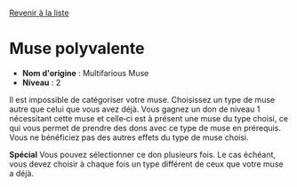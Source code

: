 [Revenir à la liste](..)

# Muse polyvalente

 * **Nom d'origine** : Multifarious Muse
 * **Niveau** : 2


<p> Il est impossible de catégoriser votre muse. Choisissez un type de muse autre que celui que vous avez déjà. Vous gagnez un don de niveau 1 nécessitant cette muse et celle‑ci est à présent une muse du type choisi, ce qui vous permet de prendre des dons avec ce type de muse en prérequis. Vous ne bénéficiez pas des autres effets du type de muse choisi. </p>
<p><strong>Spécial</strong> Vous pouvez sélectionner ce don plusieurs fois. Le cas échéant, vous devez choisir à chaque fois un type différent de ceux que votre muse a déjà. </p>